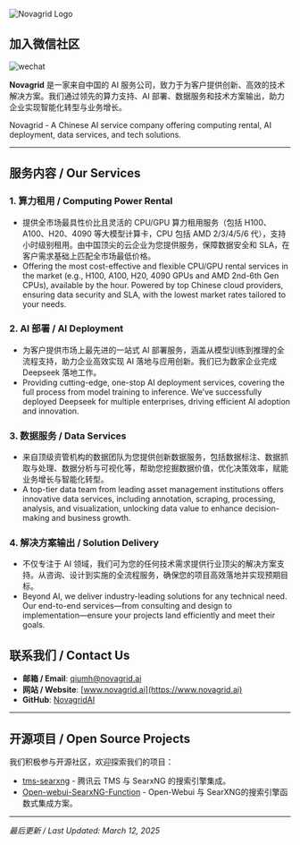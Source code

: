 ![Novagrid Logo](https://novagrid.cn/images/footerLogo.png) 

## 加入微信社区
![wechat](https://github.com/user-attachments/assets/e38cd7c4-e008-464a-99fc-113f80abe197)

**Novagrid** 是一家来自中国的 AI 服务公司，致力于为客户提供创新、高效的技术解决方案。我们通过领先的算力支持、AI 部署、数据服务和技术方案输出，助力企业实现智能化转型与业务增长。

Novagrid - A Chinese AI service company offering computing rental, AI deployment, data services, and tech solutions.


---

## 服务内容 / Our Services

### 1. 算力租用 / Computing Power Rental
- 提供全市场最具性价比且灵活的 CPU/GPU 算力租用服务（包括 H100、A100、H20、4090 等大模型计算卡，CPU 包括 AMD 2/3/4/5/6 代），支持小时级别租用。由中国顶尖的云企业为您提供服务，保障数据安全和 SLA，在客户需求基础上匹配全市场最低价格。  
- Offering the most cost-effective and flexible CPU/GPU rental services in the market (e.g., H100, A100, H20, 4090 GPUs and AMD 2nd-6th Gen CPUs), available by the hour. Powered by top Chinese cloud providers, ensuring data security and SLA, with the lowest market rates tailored to your needs.

### 2. AI 部署 / AI Deployment
- 为客户提供市场上最先进的一站式 AI 部署服务，涵盖从模型训练到推理的全流程支持，助力企业高效实现 AI 落地与应用创新。我们已为数家企业完成 Deepseek 落地工作。  
- Providing cutting-edge, one-stop AI deployment services, covering the full process from model training to inference. We’ve successfully deployed Deepseek for multiple enterprises, driving efficient AI adoption and innovation.

### 3. 数据服务 / Data Services
- 来自顶级资管机构的数据团队为您提供创新数据服务，包括数据标注、数据抓取与处理、数据分析与可视化等，帮助您挖掘数据价值，优化决策效率，赋能业务增长与智能化转型。  
- A top-tier data team from leading asset management institutions offers innovative data services, including annotation, scraping, processing, analysis, and visualization, unlocking data value to enhance decision-making and business growth.

### 4. 解决方案输出 / Solution Delivery
- 不仅专注于 AI 领域，我们可为您的任何技术需求提供行业顶尖的解决方案支持。从咨询、设计到实施的全流程服务，确保您的项目高效落地并实现预期目标。  
- Beyond AI, we deliver industry-leading solutions for any technical need. Our end-to-end services—from consulting and design to implementation—ensure your projects land efficiently and meet their goals.


## 联系我们 / Contact Us
- **邮箱 / Email**: [qiumh@novagrid.ai](mailto:qiumh@novagrid.ai) <!-- 替换为实际邮箱 -->
- **网站 / Website**: [www.novagrid.ai](https://www.novagrid.ai) <!-- 替换为实际网站 -->
- **GitHub**: [NovagridAI](https://github.com/NovagridAI) <!-- 替换为实际 GitHub 链接 -->

---

## 开源项目 / Open Source Projects
我们积极参与开源社区，欢迎探索我们的项目：
- [tms-searxng](https://github.com/novagrid/tms-searxng) - 腾讯云 TMS 与 SearxNG 的搜索引擎集成。
- [Open-webui-SearxNG-Function](https://github.com/NovagridAI/Open-webui-SearxNG-Function) - Open-Webui 与 SearXNG的搜索引擎函数式集成方案。
---

*最后更新 / Last Updated: March 12, 2025*
